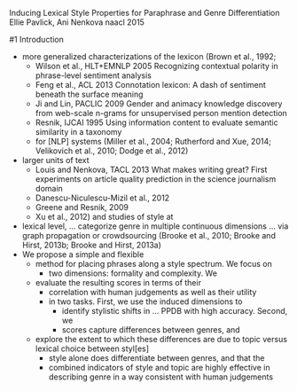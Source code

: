 Inducing Lexical Style Properties for Paraphrase and Genre Differentiation
Ellie Pavlick, Ani Nenkova
naacl 2015

#1 Introduction

* more generalized characterizations of the lexicon (Brown et al., 1992;
  * Wilson et al., HLT+EMNLP 2005
    Recognizing contextual polarity in phrase-level sentiment analysis
  * Feng et al., ACL 2013
    Connotation lexicon: A dash of sentiment beneath the surface meaning
  * Ji and Lin, PACLIC 2009
    Gender and animacy knowledge discovery from web-scale n-grams
    for unsupervised person mention detection
  * Resnik, IJCAI 1995
    Using information content to evaluate semantic similarity in a taxonomy
  * for [NLP] systems (Miller et al., 2004; Rutherford and Xue, 2014;
    Velikovich et al., 2010; Dodge et al., 2012)
* larger units of text
  * Louis and Nenkova, TACL 2013
    What makes writing great?  First experiments on article quality prediction
    in the science journalism domain
  * Danescu-Niculescu-Mizil et al., 2012
  * Greene and Resnik, 2009
  * Xu et al., 2012) and studies of style at
* lexical level, ... categorize genre in multiple continuous dimensions
  ... via graph propagation or crowdsourcing
  (Brooke et al., 2010; Brooke and Hirst, 2013b; Brooke and Hirst, 2013a)
* We propose a simple and flexible
  * method for placing phrases along a style spectrum. We focus on
    * two dimensions: formality and complexity. We
  * evaluate the resulting scores in terms of their
    * correlation with human judgements as well as their utility
    * in two tasks. First, we use the induced dimensions to
      * identify stylistic shifts in ... PPDB with high accuracy.  Second, we
      * scores capture differences between genres, and
  * explore the extent to which these
    differences are due to topic versus lexical choice between styl[es]
    * style alone does differentiate between genres, and that the
    * combined indicators of style and topic are highly effective in describing
      genre in a way consistent with human judgements
